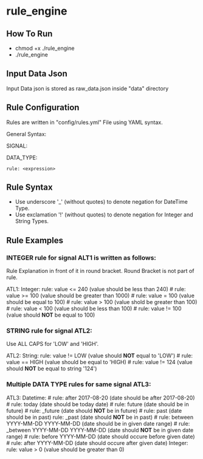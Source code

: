 # rule_engine

## How To Run

* chmod +x ./rule_engine
* ./rule_engine

## Input Data Json
Input Data json is stored as raw_data.json inside "data" directory

## Rule Configuration
Rules are written in "config/rules.yml" File using YAML syntax.

General Syntax:

SIGNAL:

  DATA_TYPE:
  
    rule: <expression>

## Rule Syntax
* Use underscore '_' (without quotes) to denote negation for DateTime Type.
* Use exclamation '!' (without quotes) to denote negation for Integer and String Types.

## Rule Examples
### INTEGER rule for signal ALT1 is written as follows:
Rule Explanation in front of it in round bracket.
Round Bracket is not part of rule.

ATL1:
  Integer:
    rule: value <= 240 (value should be less than 240)
    # rule: value >= 100 (value should be greater than 1000)
    # rule: value = 100 (value should be equal to 100)
    # rule: value > 100 (value shold be greater than 100)
    # rule: value < 100 (value should be less than 100)
    # rule: value != 100 (value should **NOT** be equal to 100)

### STRING rule for signal ATL2:
Use ALL CAPS for 'LOW' and 'HIGH'.

ATL2:
  String:
    rule: value != LOW (value should **NOT** equal to 'LOW')
    # rule: value == HIGH (value should be equal to 'HIGH)
    # rule: value != 124 (value should **NOT** be equal to string '124')

### Multiple DATA TYPE rules for same signal ATL3:

ATL3:
  Datetime:
    # rule: after 2017-08-20 (date should be after 2017-08-20)
    # rule: today (date should be today date)
    # rule: future (date should be in future)
    # rule: _future (date should **NOT** be in future)
    # rule: past (date should be in past)
    rule: _past (date should **NOT** be in past)
    # rule: between YYYY-MM-DD YYYY-MM-DD (date should be in given date range)
    # rule: _between YYYY-MM-DD YYYY-MM-DD (date should **NOT** be in given date range)
    # rule: before YYYY-MM-DD (date should occure before given date)
    # rule: after YYYY-MM-DD (date should occure after given date)
  Integer:
    rule: value > 0 (value should be greater than 0)
